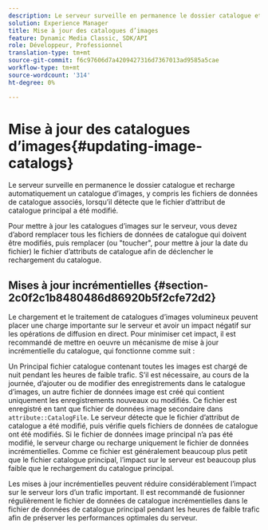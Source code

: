 ```yaml
---
description: Le serveur surveille en permanence le dossier catalogue et recharge automatiquement un catalogue d’images, y compris les fichiers de données de catalogue associés, lorsqu’il détecte que le fichier d’attribut de catalogue principal a été modifié.
solution: Experience Manager
title: Mise à jour des catalogues d’images
feature: Dynamic Media Classic, SDK/API
role: Développeur, Professionnel
translation-type: tm+mt
source-git-commit: f6c97606d7a4209427316d7367013ad9585a5cae
workflow-type: tm+mt
source-wordcount: '314'
ht-degree: 0%

---
```



# Mise à jour des catalogues d’images{#updating-image-catalogs}

Le serveur surveille en permanence le dossier catalogue et recharge automatiquement un catalogue d’images, y compris les fichiers de données de catalogue associés, lorsqu’il détecte que le fichier d’attribut de catalogue principal a été modifié.

Pour mettre à jour les catalogues d’images sur le serveur, vous devez d’abord remplacer tous les fichiers de données de catalogue qui doivent être modifiés, puis remplacer (ou &quot;toucher&quot;, pour mettre à jour la date du fichier) le fichier d’attributs de catalogue afin de déclencher le rechargement du catalogue.

## Mises à jour incrémentielles {#section-2c0f2c1b8480486d86920b5f2cfe72d2}

Le chargement et le traitement de catalogues d’images volumineux peuvent placer une charge importante sur le serveur et avoir un impact négatif sur les opérations de diffusion en direct. Pour minimiser cet impact, il est recommandé de mettre en oeuvre un mécanisme de mise à jour incrémentielle du catalogue, qui fonctionne comme suit :

Un Principal fichier catalogue contenant toutes les images est chargé de nuit pendant les heures de faible trafic. S’il est nécessaire, au cours de la journée, d’ajouter ou de modifier des enregistrements dans le catalogue d’images, un autre fichier de données image est créé qui contient uniquement les enregistrements nouveaux ou modifiés. Ce fichier est enregistré en tant que fichier de données image secondaire dans `attribute::CatalogFile`. Le serveur détecte que le fichier d’attribut de catalogue a été modifié, puis vérifie quels fichiers de données de catalogue ont été modifiés. Si le fichier de données image principal n’a pas été modifié, le serveur charge ou recharge uniquement le fichier de données incrémentielles. Comme ce fichier est généralement beaucoup plus petit que le fichier catalogue principal, l’impact sur le serveur est beaucoup plus faible que le rechargement du catalogue principal.

Les mises à jour incrémentielles peuvent réduire considérablement l’impact sur le serveur lors d’un trafic important. Il est recommandé de fusionner régulièrement le fichier de données de catalogue incrémentielles dans le fichier de données de catalogue principal pendant les heures de faible trafic afin de préserver les performances optimales du serveur.
